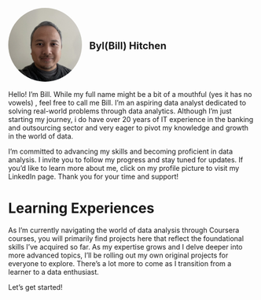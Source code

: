 <p style="display: flex; align-items: center;">
  <a href="https://www.linkedin.com/in/byl-bill-hitchen-029876323/" target="_blank" rel="noopener noreferrer">
    <img src="https://github.com/BylHitchen/Portfolio/blob/main/IMG_5781.jpg?raw=true" alt="Your Name" style="border-radius: 50%; width: 150px; height: 150px; object-fit: cover; margin-right: 15px;">
  </a>
  <span style="font-size: 20px; font-weight: bold;">Byl(Bill) Hitchen</span>
</p>

Hello! I’m Bill. While my full name might be a bit of a mouthful (yes it has no vowels) , feel free to call me Bill. I’m an aspiring data analyst dedicated to solving real-world problems through data analytics. Although I’m just starting my journey, i do have over 20 years of IT experience in the banking and outsourcing sector and very eager to pivot my knowledge and growth in the world of data.

I’m committed to advancing my skills and becoming proficient in data analysis. I invite you to follow my progress and stay tuned for updates. If you’d like to learn more about me, click on my profile picture to visit my LinkedIn page. Thank you for your time and support!

# Learning Experiences
As I’m currently navigating the world of data analysis through Coursera courses, you will primarily find projects here that reflect the foundational skills I’ve acquired so far. As my expertise grows and I delve deeper into more advanced topics, I’ll be rolling out my own original projects for everyone to explore. There’s a lot more to come as I transition from a learner to a data enthusiast.

Let’s get started!











